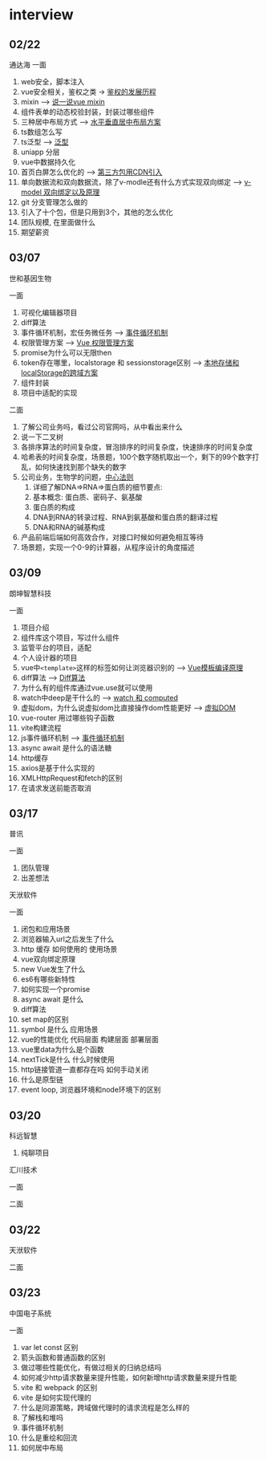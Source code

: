# interview

## 02/22

通达海 一面

1. web安全，脚本注入
2. vue安全相关，鉴权之类  ->  [鉴权的发展历程](../work/authentication.md)
3. mixin  -->  [说一说vue mixin](../vue/mixin.md)
4. 组件表单的动态校验封装，封装过哪些组件
5. 三种居中布局方式  -->  [水平垂直居中布局方案](../css/index.md)
6. ts数组怎么写
7. ts泛型  -->  [泛型](../ts/index.md)
8. uniapp 分层
9. vue中数据持久化
10. 首页白屏怎么优化的  -->  [第三方包用CDN引入](../vite/index.md)
11. 单向数据流和双向数据流，除了v-modle还有什么方式实现双向绑定  -->  [v-model 双向绑定以及原理](../vue/v-model.md)
12. git 分支管理怎么做的
13. 引入了十个包，但是只用到3个，其他的怎么优化
14. 团队规模, 在里面做什么
15. 期望薪资

## 03/07

世和基因生物

一面

1. 可视化编辑器项目
2. diff算法
3. 事件循环机制，宏任务微任务  -->  [事件循环机制](../js/eventLoop.md)
4. 权限管理方案  -->  [Vue 权限管理方案](../work/permission.md)
5. promise为什么可以无限then
6. token存在哪里，localstorage 和 sessionstorage区别  -->  [本地存储和localStorage的跨域方案](../work/index.md)
7. 组件封装
8. 项目中适配的实现

二面

1. 了解公司业务吗，看过公司官网吗，从中看出来什么
2. 说一下二叉树
3. 各排序算法的时间复杂度，冒泡排序的时间复杂度，快速排序的时间复杂度
4. 哈希表的时间复杂度，场景题，100个数字随机取出一个，剩下的99个数字打乱，如何快速找到那个缺失的数字
5. 公司业务，生物学的问题，[中心法则](./biology.md)
   1. 详细了解DNA=>RNA=>蛋白质的细节要点:
   2. 基本概念: 蛋白质、密码子、氨基酸
   3. 蛋白质的构成
   4. DNA到RNA的转录过程、RNA到氨基酸和蛋白质的翻译过程
   5. DNA和RNA的碱基构成
6. 产品前端后端如何高效合作，对接口时候如何避免相互等待
7. 场景题，实现一个0-9的计算器，从程序设计的角度描述

## 03/09

朗坤智慧科技

一面

1. 项目介绍
2. 组件库这个项目，写过什么组件
3. 监管平台的项目，适配
4. 个人设计器的项目
5. vue中`<template>`这样的标签如何让浏览器识别的  -->  [Vue模板编译原理](../vue/template.md)
6. diff算法  -->  [Diff算法](../vue/diff.md)
7. 为什么有的组件库通过vue.use就可以使用
8. watch中deep是干什么的  -->  [watch 和 computed](../vue/watch.md)
9. 虚拟dom，为什么说虚拟dom比直接操作dom性能更好  -->  [虚拟DOM](../vue/vnode.md)
10. vue-router 用过哪些钩子函数
11. vite构建流程
12. js事件循环机制  -->  [事件循环机制](../js/eventLoop.md)
13. async await 是什么的语法糖
14. http缓存
15. axios是基于什么实现的
16. XMLHttpRequest和fetch的区别
17. 在请求发送前能否取消

## 03/17

普讯

一面

1. 团队管理
2. 出差想法

天洑软件

一面

1. 闭包和应用场景
2. 浏览器输入url之后发生了什么
3. http 缓存 如何使用的 使用场景
4. vue双向绑定原理
5. new Vue发生了什么
6. es6有哪些新特性
7. 如何实现一个promise
8. async await 是什么
9. diff算法
10. set map的区别
11. symbol 是什么 应用场景
12. vue的性能优化 代码层面 构建层面 部署层面
13. vue里data为什么是个函数
14. nextTick是什么 什么时候使用
15. http链接管道一直都存在吗 如何手动关闭
16. 什么是原型链
17. event loop, 浏览器环境和node环境下的区别

## 03/20

科远智慧

1. 纯聊项目

汇川技术

一面

二面

## 03/22

天洑软件

二面

## 03/23

中国电子系统

一面

1. var let const 区别
2. 箭头函数和普通函数的区别
3. 做过哪些性能优化，有做过相关的归纳总结吗
4. 如何减少http请求数量来提升性能，如何新增http请求数量来提升性能
5. vite 和 webpack 的区别
6. vite 是如何实现代理的
7. 什么是同源策略，跨域做代理时的请求流程是怎么样的
8. 了解栈和堆吗
9. 事件循环机制
10. 什么是重绘和回流
11. 如何居中布局
